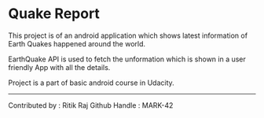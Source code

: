 # Quake Report 

This project is of an android application which shows latest information of Earth Quakes happened around the world. 

EarthQuake API is used to fetch the unformation which is shown in a user friendly App with all the details. 


Project is a part of basic android course in Udacity.

---
Contributed by : Ritik Raj 
Github Handle : MARK-42
